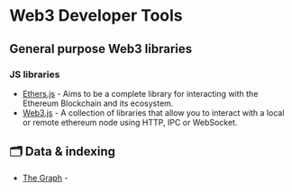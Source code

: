 # Web3 Developer Tools

## General purpose Web3 libraries
### JS libraries
- [Ethers.js](https://github.com/ethers-io/ethers.js/) - Aims to be a complete library for interacting with the Ethereum Blockchain and its ecosystem.
- [Web3.js](https://github.com/web3/web3.js) - A collection of libraries that allow you to interact with a local or remote ethereum node using HTTP, IPC or WebSocket.


## 🗂 Data & indexing
- [The Graph](https://thegraph.com/en/) - 
